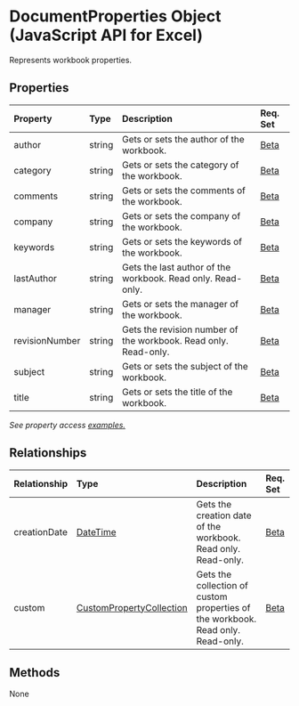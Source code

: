 # DocumentProperties Object (JavaScript API for Excel)

Represents workbook properties.

## Properties

| Property	   | Type	|Description| Req. Set|
|:---------------|:--------|:----------|:----|
|author|string|Gets or sets the author of the workbook.|[Beta](../requirement-sets/excel-api-requirement-sets.md)|
|category|string|Gets or sets the category of the workbook.|[Beta](../requirement-sets/excel-api-requirement-sets.md)|
|comments|string|Gets or sets the comments of the workbook.|[Beta](../requirement-sets/excel-api-requirement-sets.md)|
|company|string|Gets or sets the company of the workbook.|[Beta](../requirement-sets/excel-api-requirement-sets.md)|
|keywords|string|Gets or sets the keywords of the workbook.|[Beta](../requirement-sets/excel-api-requirement-sets.md)|
|lastAuthor|string|Gets the last author of the workbook. Read only. Read-only.|[Beta](../requirement-sets/excel-api-requirement-sets.md)|
|manager|string|Gets or sets the manager of the workbook.|[Beta](../requirement-sets/excel-api-requirement-sets.md)|
|revisionNumber|string|Gets the revision number of the workbook. Read only. Read-only.|[Beta](../requirement-sets/excel-api-requirement-sets.md)|
|subject|string|Gets or sets the subject of the workbook.|[Beta](../requirement-sets/excel-api-requirement-sets.md)|
|title|string|Gets or sets the title of the workbook.|[Beta](../requirement-sets/excel-api-requirement-sets.md)|

_See property access [examples.](#property-access-examples)_

## Relationships
| Relationship | Type	|Description| Req. Set|
|:---------------|:--------|:----------|:----|
|creationDate|[DateTime](datetime.md)|Gets the creation date of the workbook. Read only. Read-only.|[Beta](../requirement-sets/excel-api-requirement-sets.md)|
|custom|[CustomPropertyCollection](custompropertycollection.md)|Gets the collection of custom properties of the workbook. Read only. Read-only.|[Beta](../requirement-sets/excel-api-requirement-sets.md)|

## Methods
None

